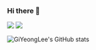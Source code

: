 ### Hi there 👋

<img src="https://img.shields.io/badge/C-A8B9CC?style=for-the-badge&logo=C&logoColor=white">
<img src="https://img.shields.io/badge/C++-#00599C?style=for-the-badge&logo=C++&logoColor=white">

![GiYeongLee's GitHub stats](https://github-readme-stats.vercel.app/api?username=GiYeongLee&show_icons=true&theme=radical)
